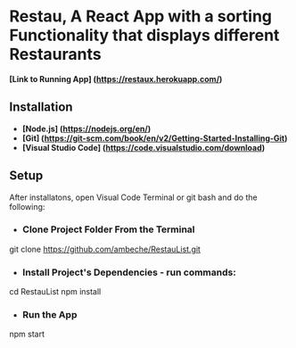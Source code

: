 #  Restau, A React App with a sorting Functionality that displays different Restaurants 
**[Link to Running App] (https://restaux.herokuapp.com/)**
## **Installation**
* **[Node.js] (https://nodejs.org/en/)**
* **[Git] (https://git-scm.com/book/en/v2/Getting-Started-Installing-Git)**
* **[Visual Studio Code] (https://code.visualstudio.com/download)**
## **Setup**
After installatons, open Visual Code Terminal or git bash and do the following:
* ### Clone Project Folder From the Terminal
git clone https://github.com/ambeche/RestauList.git
* ### Install Project's Dependencies - run commands:
cd RestauList
npm install
* ### Run the App
npm start
